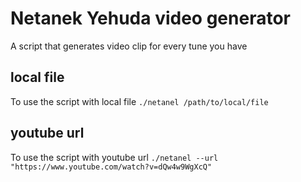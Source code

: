 # Netanek Yehuda video generator

A script that generates video clip for every tune you have
## local file
To use the script with local file 
`./netanel /path/to/local/file`

## youtube url
To use the script with youtube url
`./netanel --url "https://www.youtube.com/watch?v=dQw4w9WgXcQ"`

